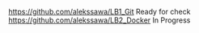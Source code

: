 https://github.com/alekssawa/LB1_Git Ready for check
https://github.com/alekssawa/LB2_Docker In Progress
